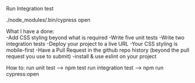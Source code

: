 Run Integration test  

./node_modules/.bin/cypress open  

What I have a done:  
-Add CSS styling beyond what is required
-Write five unit tests
-Write two integration tests
-Deploy your project to a live URL
-Your CSS styling is mobile-first
-Have a Pull Request in the github repo history (beyond the pull request you use to submit)
-install & use eslint on your project


How to:
run unit test --> npm test
run integration test --> npm run cypress:open